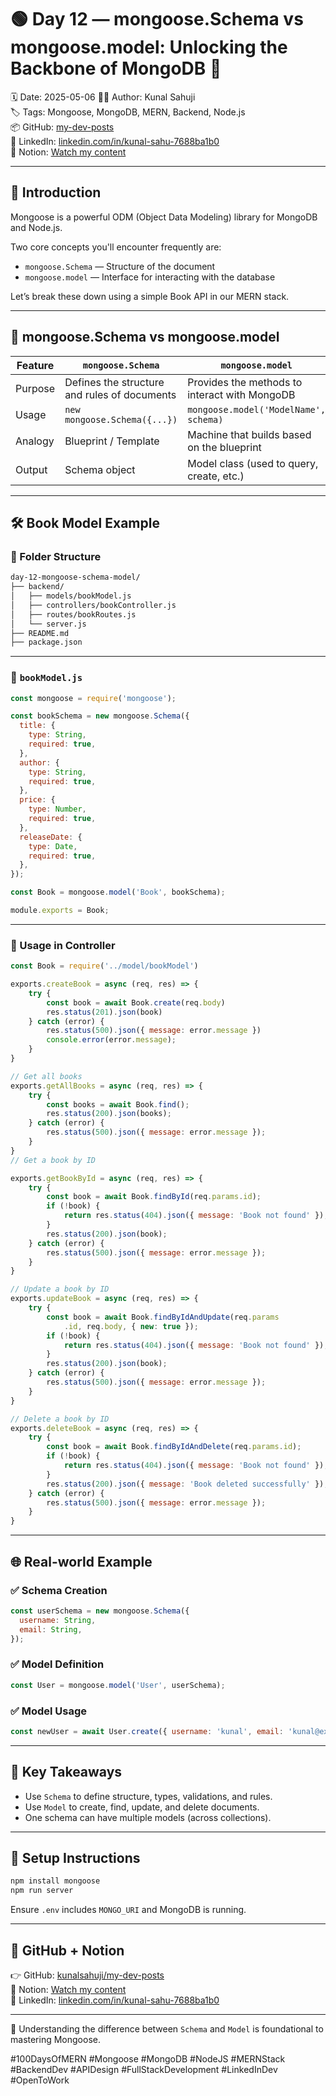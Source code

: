
# 🟢 Day 12 — mongoose.Schema vs mongoose.model: Unlocking the Backbone of MongoDB 🚀

🗓️ Date: 2025-05-06 
👨‍💻 Author: Kunal Sahuji  
🏷️ Tags: Mongoose, MongoDB, MERN, Backend, Node.js  
📦 GitHub: [my-dev-posts](https://github.com/Kunalsahuji/my-dev-posts/tree/main/day-12-Mongoose-Schema-Model)  
🔗 LinkedIn: [linkedin.com/in/kunal-sahu-7688ba1b0](https://www.linkedin.com/in/kunal-sahu-7688ba1b0)  
📌 Notion: [Watch my content](https://www.notion.so/1dff7c6ce1bb803787fbddd34e422ab4?v=1e0f7c6ce1bb8052b14c000cb57448ee&pvs=4)

---
## 📌 Introduction

Mongoose is a powerful ODM (Object Data Modeling) library for MongoDB and Node.js.

Two core concepts you'll encounter frequently are:

- `mongoose.Schema` — Structure of the document
- `mongoose.model` — Interface for interacting with the database

Let’s break these down using a simple Book API in our MERN stack.

---
## 🧩 mongoose.Schema vs mongoose.model

| Feature          | `mongoose.Schema`                              | `mongoose.model`                              |
| ---------------- | ----------------------------------------------- | ---------------------------------------------- |
| Purpose          | Defines the structure and rules of documents    | Provides the methods to interact with MongoDB  |
| Usage            | `new mongoose.Schema({...})`                   | `mongoose.model('ModelName', schema)`          |
| Analogy          | Blueprint / Template                            | Machine that builds based on the blueprint     |
| Output           | Schema object                                   | Model class (used to query, create, etc.)      |

---
## 🛠️ Book Model Example

### 📁 Folder Structure

```bash
day-12-mongoose-schema-model/
├── backend/
│   ├── models/bookModel.js
│   ├── controllers/bookController.js
│   ├── routes/bookRoutes.js
│   └── server.js
├── README.md
├── package.json
```

---

### 📄 `bookModel.js`

```js
const mongoose = require('mongoose');

const bookSchema = new mongoose.Schema({
  title: {
    type: String,
    required: true,
  },
  author: {
    type: String,
    required: true,
  },
  price: {
    type: Number,
    required: true,
  },
  releaseDate: {
    type: Date,
    required: true,
  },
});

const Book = mongoose.model('Book', bookSchema);

module.exports = Book;
```

---

### 📄 Usage in Controller

```js
const Book = require('../model/bookModel')

exports.createBook = async (req, res) => {
    try {
        const book = await Book.create(req.body)
        res.status(201).json(book)
    } catch (error) {
        res.status(500).json({ message: error.message })
        console.error(error.message);
    }
}

// Get all books
exports.getAllBooks = async (req, res) => {
    try {
        const books = await Book.find();
        res.status(200).json(books);
    } catch (error) {
        res.status(500).json({ message: error.message });
    }
}
// Get a book by ID

exports.getBookById = async (req, res) => {
    try {
        const book = await Book.findById(req.params.id);
        if (!book) {
            return res.status(404).json({ message: 'Book not found' });
        }
        res.status(200).json(book);
    } catch (error) {
        res.status(500).json({ message: error.message });
    }
}

// Update a book by ID
exports.updateBook = async (req, res) => {
    try {
        const book = await Book.findByIdAndUpdate(req.params
            .id, req.body, { new: true });
        if (!book) {
            return res.status(404).json({ message: 'Book not found' });
        }
        res.status(200).json(book);
    } catch (error) {
        res.status(500).json({ message: error.message });
    }
}

// Delete a book by ID
exports.deleteBook = async (req, res) => {
    try {
        const book = await Book.findByIdAndDelete(req.params.id);
        if (!book) {
            return res.status(404).json({ message: 'Book not found' });
        }
        res.status(200).json({ message: 'Book deleted successfully' });
    } catch (error) {
        res.status(500).json({ message: error.message });
    }
}
```

---
## 🌐 Real-world Example

### ✅ Schema Creation

```js
const userSchema = new mongoose.Schema({
  username: String,
  email: String,
});
```

### ✅ Model Definition

```js
const User = mongoose.model('User', userSchema);
```

### ✅ Model Usage

```js
const newUser = await User.create({ username: 'kunal', email: 'kunal@example.com' });
```

---
## 🧠 Key Takeaways

- Use `Schema` to define structure, types, validations, and rules.
- Use `Model` to create, find, update, and delete documents.
- One schema can have multiple models (across collections).

---
## 🚀 Setup Instructions

```bash
npm install mongoose
npm run server
```

Ensure `.env` includes `MONGO_URI` and MongoDB is running.

---
## 🔗 GitHub + Notion

👉 GitHub: [kunalsahuji/my-dev-posts](https://github.com/Kunalsahuji/my-dev-posts/tree/main/day-12-mongoose-schema-model)  
📌 Notion: [Watch my content](https://www.notion.so/1dff7c6ce1bb803787fbddd34e422ab4?v=1e0f7c6ce1bb8052b14c000cb57448ee&pvs=4)  
🔗 LinkedIn: [linkedin.com/in/kunal-sahu-7688ba1b0](https://www.linkedin.com/in/kunal-sahu-7688ba1b0)

---

🎯 Understanding the difference between `Schema` and `Model` is foundational to mastering Mongoose.

#100DaysOfMERN #Mongoose #MongoDB #NodeJS #MERNStack #BackendDev #APIDesign #FullStackDevelopment #LinkedInDev #OpenToWork
